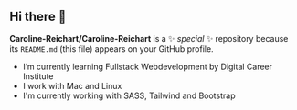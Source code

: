 ## Hi there 👋


**Caroline-Reichart/Caroline-Reichart** is a ✨ _special_ ✨ repository because its `README.md` (this file) appears on your GitHub profile.

- I’m currently learning Fullstack Webdevelopment by Digital Career Institute
- I work with Mac and Linux 
- I'm currently working with SASS, Tailwind and Bootstrap


